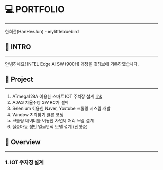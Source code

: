 # 💻 PORTFOLIO
---
한희준(HanHeeJun) - mylittlebluebird
　
## 🙏 INTRO
---
안녕하세요!
INTEL Edge AI SW (900H) 과정을 깃허브에 기록하였습니다.

## 💼 Project
---
1. ATmega128A 이용한 스마트 IOT 주차장 설계 [link](#1.-IOT)
2. ADAS 자율주행 SW RC카 설계
3. Selenium 이용한 Naver, Youtube 크롤링 시스템 개발
4. Window 지뢰찾기 클론 코딩
5. 크롤링 데이터를 이용한 자연어 처리 모델 설계
6. 실종아동 성인 얼굴인식 모델 설계 (진행중)

## 📃 Overview
---
### 1. IOT 주차장 설계

